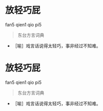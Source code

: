 # 放轻巧屁
fan5 qien1 qio pi5
> 东台方言词典
- ［喻］戏言话说得太轻巧，事非经过不知难。

# 放轻巧屁
fan5 qien1 qio pi5
> 东台方言词典
- ［喻］戏言话说得太轻巧，事非经过不知难。
